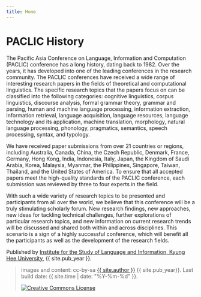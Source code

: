 ```yaml
---
title: Home
---
```


# PACLIC History

The Pacific Asia Conference on Language, Information and Computation (PACLIC) conference has a long history, dating back to 1982. Over the years, it has developed into one of the leading conferences in the research community. The PACLIC conferences have received a wide range of interesting research papers in the fields of theoretical and computational linguistics. The specific research topics that the papers focus on can be classified into the following categories: cognitive linguistics, corpus linguistics, discourse analysis, formal grammar theory, grammar and parsing, human and machine language processing, information extraction, information retrieval, language acquisition, language resources, language technology and its application, machine translation, morphology, natural language processing, phonology, pragmatics, semantics, speech processing, syntax, and typology.

We have received paper submissions from over 21 countries or regions, including Australia, Canada, China, the Czech Republic, Denmark, France, Germany, Hong Kong, India, Indonesia, Italy, Japan, the Kingdom of Saudi Arabia, Korea, Malaysia, Myanmar, the Philippines, Singapore, Taiwan, Thailand, and the United States of America. To ensure that all accepted papers meet the high-quality standards of the PACLIC conference, each submission was reviewed by three to four experts in the field.

With such a wide variety of research topics to be presented and participants from all over the world, we believe that this conference will be a truly stimulating scholarly forum. New research findings, new approaches, new ideas for tackling technical challenges, further explorations of particular research topics, and new information on current research trends will be discussed and shared both within and across disciplines. This scenario is a sign of a highly successful conference, which will benefit all the participants as well as the development of the research fields.
 

Published by [Institute for the Study of Language and Information, Kyung Hee University](http://isli.khu.ac.kr), {{ site.pub_year }}.
 

> images and content: cc-by-sa <a href="https://github.com/{{ site.github_username }}">{{ site.author }}</a> {{ site.pub_year}}.
> Last build date: {{ site.time | date: "%Y-%m-%d" }}.
>
> <a href="http://creativecommons.org/licenses/by-sa/4.0/" rel="license"><img style="border-width: 0;" src="https://i.creativecommons.org/l/by-sa/4.0/88x31.png" alt="Creative Commons License" /></a>
